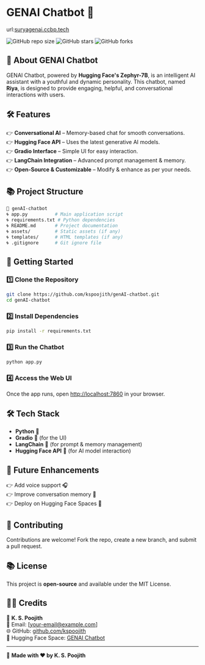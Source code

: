 # GENAI Chatbot 🤖  
url:<a href="https://suryagenai.ccbp.tech/">suryagenai.ccbp.tech</a>

![GitHub repo size](https://img.shields.io/github/repo-size/kspoojith/genAI-chatbot)
![GitHub stars](https://img.shields.io/github/stars/kspoojith/genAI-chatbot?style=social)
![GitHub forks](https://img.shields.io/github/forks/kspoojith/genAI-chatbot?style=social)

## 🚀 About GENAI Chatbot  
GENAI Chatbot, powered by **Hugging Face's Zephyr-7B**, is an intelligent AI assistant with a youthful and dynamic personality. This chatbot, named **Riya**, is designed to provide engaging, helpful, and conversational interactions with users.  

## 🛠️ Features  
👉 **Conversational AI** – Memory-based chat for smooth conversations.  
👉 **Hugging Face API** – Uses the latest generative AI models.  
👉 **Gradio Interface** – Simple UI for easy interaction.  
👉 **LangChain Integration** – Advanced prompt management & memory.  
👉 **Open-Source & Customizable** – Modify & enhance as per your needs.  

## 📚 Project Structure  
```bash
📝 genAI-chatbot
🌀 app.py          # Main application script
🌀 requirements.txt # Python dependencies
🌀 README.md       # Project documentation
🌀 assets/         # Static assets (if any)
🌀 templates/      # HTML templates (if any)
🌀 .gitignore      # Git ignore file
```

## 🚀 Getting Started  

### 1️⃣ Clone the Repository  
```sh
git clone https://github.com/kspoojith/genAI-chatbot.git
cd genAI-chatbot
```

### 2️⃣ Install Dependencies  
```sh
pip install -r requirements.txt
```

### 3️⃣ Run the Chatbot  
```sh
python app.py
```

### 4️⃣ Access the Web UI  
Once the app runs, open [http://localhost:7860](http://localhost:7860) in your browser.  

## 🛠️ Tech Stack  
- **Python** 🐍  
- **Gradio** 🎨 (for the UI)  
- **LangChain** 🔗 (for prompt & memory management)  
- **Hugging Face API** 🤗 (for AI model interaction)  

## 📌 Future Enhancements  
👉 Add voice support 🎧  
👉 Improve conversation memory 🧠  
👉 Deploy on Hugging Face Spaces 🚀  

## 🤝 Contributing  
Contributions are welcome! Fork the repo, create a new branch, and submit a pull request.  

## 📚 License  
This project is **open-source** and available under the MIT License.  

## 👨‍💻 Credits  
👤 **K. S. Poojith**  
📧 Email: [your-email@example.com]  
🌐 GitHub: [github.com/kspoojith](https://github.com/kspoojith)  
🔗 Hugging Face Space: [GENAI Chatbot](https://huggingface.co/spaces/poojith/GENAIchatbot)  

---

🚀 **Made with ❤️ by K. S. Poojith**
